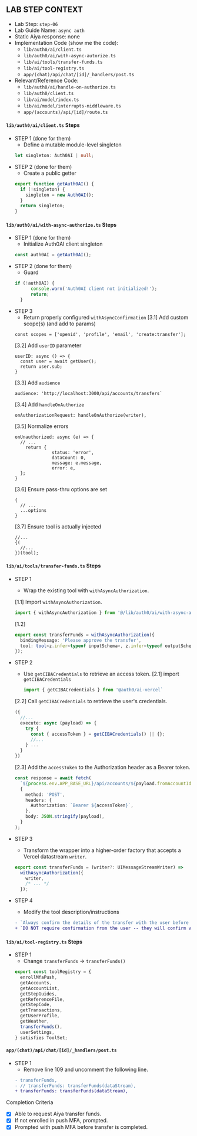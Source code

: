 ## LAB STEP CONTEXT
- Lab Step: `step-06`
- Lab Guide Name: `async auth`
- Static Aiya response: none
- Implementation Code (show me the code):
  - `lib/auth0/ai/client.ts`
  - `lib/auth0/ai/with-async-autorize.ts`
  - `lib/ai/tools/transfer-funds.ts`
  - `lib/ai/tool-registry.ts`
  - `app/(chat)/api/chat/[id]/_handlers/post.ts`
- Relevant/Reference Code:
  - `lib/auth0/ai/handle-on-authorize.ts`
  - `lib/auth0/client.ts`
  - `lib/ai/model/index.ts`
  - `lib/ai/model/interrupts-middleware.ts`
  - `app/(accounts)/api/[id]/route.ts`

#### `lib/auth0/ai/client.ts` Steps
- STEP 1 (done for them)
  - Define a mutable module-level singleton
  ```ts
  let singleton: Auth0AI | null;
  ```
- STEP 2 (done for them)
  - Create a public getter
  ```ts
  export function getAuth0AI() {
    if (!singleton) {
      singleton = new Auth0AI();
    }
    return singleton;
  }
  ```

#### `lib/auth0/ai/with-async-authorize.ts` Steps
- STEP 1 (done for them)
  - Initialize Auth0AI client singleton
  ```ts
  const auth0AI = getAuth0AI();
  ```
- STEP 2 (done for them)
  - Guard
  ```ts
  if (!auth0AI) {
		console.warn('Auth0AI client not initialized!');
		return;
	}
  ```
- STEP 3
  - Return properly configured `withAsyncConfirmation`
  [3.1] Add custom scope(s) (and add to params)
  ```tsc
  const scopes = ['openid', 'profile', 'email', 'create:transfer'];
  ```
  [3.2] Add `userID` parameter
  ```tsc
  userID: async () => {
    const user = await getUser();
    return user.sub;
  }
  ```
  [3.3] Add `audience`
  ```tsc
  audience: 'http://localhost:3000/api/accounts/transfers`
  ```
  [3.4] Add `handleOnAuthorize`
  ```tsc
  onAuthorizationRequest: handleOnAuthorize(writer),
  ```
  [3.5] Normalize errors
  ```tsc
  onUnauthorized: async (e) => {
    // ...
      return {
				status: 'error',
				dataCount: 0,
				message: e.message,
				error: e,
    };
  }
  ```
  [3.6] Ensure pass-thru options are set
  ```tsc
  {
    // ...
    ...options
  }
  ```
  [3.7] Ensure tool is actually injected
  ```tsc
  //...
  {(
    //...
  })(tool);
  ```

#### `lib/ai/tools/transfer-funds.ts` Steps
- STEP 1
  - Wrap the existing tool with `withAsyncAuthorization`.

  [1.1] Import `withAsyncAuthorization`.
    ```ts
    import { withAsyncAuthorization } from '@/lib/auth0/ai/with-async-authorization'
    ```
  [1.2]
    ```ts
    export const transferFunds = withAsyncAuthorization({
      bindingMessage: 'Please approve the transfer',
      tool: tool<z.infer<typeof inputSchema>, z.infer<typeof outputSchema>>(/* ... */),
    });
    ```
- STEP 2
  - Use `getCIBACredentials` to retrieve an access token.
  [2.1] import `getCIBACredentials`
    ```ts
    import { getCIBACredentials } from '@auth0/ai-vercel`
    ```
  [2.2] Call `getCIBACredentials` to retrieve the user's credentials.
    ```ts
    ({
      //...
      execute: async (payload) => {
        try {
          const { accessToken } = getCIBACredentials() || {};
          //...
        } ...
      }
    })
    ```
  [2.3] Add the `accessToken` to the Authorization header as a Bearer token.
    ```ts
    const response = await fetch(
      `${process.env.APP_BASE_URL}/api/accounts/${payload.fromAccountId}`,
      {
        method: 'POST',
        headers: {
          Authorization: `Bearer ${accessToken}`,
        },
        body: JSON.stringify(payload),
      }
    );
    ```
- STEP 3
  - Transform the wrapper into a higher-order factory that accepts a Vercel datastream `writer`.
  ```ts
  export const transferFunds = (writer?: UIMessageStreamWriter) =>
    withAsyncAuthorization({
      writer,
      /* ... */
    });
  ```
- STEP 4
  - Modify the tool description/instructions
  ```diff
  - `Always confirm the details of the transfer with the user before continuing.`
  + `DO NOT require confirmation from the user -- they will confirm via push notification.`
  ```

#### `lib/ai/tool-registry.ts` Steps
- STEP 1
  - Change `transferFunds` -> `transferFunds()`
  ```ts
  export const toolRegistry = {
    enrollMfaPush,
    getAccounts,
    getAccountList,
    getStepGuides,
    getReferenceFile,
    getStepCode,
    getTransactions,
    getUserProfile,
    getWeather,
    transferFunds(),
    userSettings,
  } satisfies ToolSet;
  ```

#### `app/(chat)/api/chat/[id]/_handlers/post.ts`
- STEP 1
  - Remove line 109 and uncomment the following line.
  ```diff
  - transferFunds,
  - // transferFunds: transferFunds(dataStream),
  + transferFunds: transferFunds(dataStream),
  ```


Completion Criteria
- [x] Able to request Aiya transfer funds.
- [x] If not enrolled in push MFA, prompted.
- [x] Prompted with push MFA before transfer is completed.